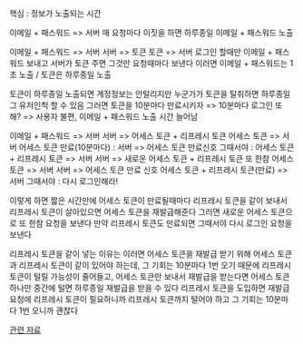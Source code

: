 핵심 : 정보가 노출되는 시간

이메일 + 패스워드 => 서버
매 요청마다 이짓을 하면 하루종일 이메일 + 패스워드 노출

이메일 + 패스워드 => 서버
서버 => 토큰
토큰 => 서버
로그인 할때만 이메일 + 패스워드 보내고 서버가 토큰 주면 그것만 요청때마다 보낸다
이러면 이메일 + 패스워드는 1초 노출 / 토큰은 하루종일 노출

토큰이 하루종일 노출되면 계정정보는 안털리지만 누군가가 토큰을 탈취하면 하루종일 그 유저인척 할 수 있음
그러면 토큰을 10분마다 만료시키자 => 10분마다 로그인 또 해? => 사용자 불편, 이메일 + 패스워드 노출 시간 늘어남

이메일 + 패스워드 => 서버
서버 => 어세스 토큰 + 리프레시 토큰
어세스 토큰 => 서버
어세스 토큰 만료(10분마다) : 서버 => 어세스 토큰 만료신호
그때서야 : 어세스 토큰 + 리프레시 토큰 => 서버
서버 => 새로운 어세스 토큰 + 리프레시 토큰
또 한참 어세스 토큰 => 서버
서버 => 어세스 토큰 만료 신호
어세스 토큰 + 리프레시 토큰(만료) => 서버
그때서야 : 다시 로그인해라!

이렇게 하면 짧은 시간만에 어세스 토큰이 만료될때마다 리프레시 토큰을 같이 보내서 리프레시 토큰이 살아있으면 어세스 토큰을 재발급해준다
그러면 새로운 어세스 토큰으로 또 한참 요청을 보낸다
만약 리프레시 토큰도 만료되면 그때서야 다시 로그인 요청을 보낸다

리프레시 토큰을 같이 넣는 이유는 이러면 어세스 토큰을 재발급 받기 위해 어세스 토큰과 리프레시 토큰이 같이 있어야 하는데,
그 기회는 10분마다 1번 오기 때문에 리프레시 토큰이 털릴 가능성이 줄어들고,
어세스 토큰만 보내서 재발급을 받는다면 어세스 토큰 하나만 중간에 털면 하루종일 재발급을 받을 수 있다
리프레시 토큰을 도입하면 재발급 요청에 리프레시 토큰이 필요하니까 리프레시 토큰까지 털어야 하고
그 기회는 10분마다 1번 오니까 괜찮다

[관련 자료](https://tansfil.tistory.com/59)